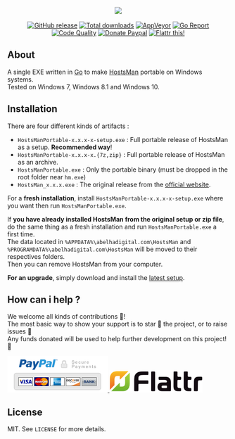 <p align="center"><a href="https://github.com/crazy-max/HostsManPortable" target="_blank"><img width="100" src="https://github.com/crazy-max/HostsManPortable/blob/master/res/github-desktop.png"></a></p>

<p align="center">
  <a href="https://github.com/crazy-max/HostsManPortable/releases/latest"><img src="https://img.shields.io/github/release/crazy-max/HostsManPortable.svg?style=flat-square" alt="GitHub release"></a>
  <a href="https://github.com/crazy-max/HostsManPortable/releases/latest"><img src="https://img.shields.io/github/downloads/crazy-max/HostsManPortable/total.svg?style=flat-square" alt="Total downloads"></a>
  <a href="https://ci.appveyor.com/project/crazy-max/HostsManPortable"><img src="https://img.shields.io/appveyor/ci/crazy-max/HostsManPortable.svg?style=flat-square" alt="AppVeyor"></a>
  <a href="https://goreportcard.com/report/github.com/crazy-max/HostsManPortable"><img src="https://goreportcard.com/badge/github.com/crazy-max/HostsManPortable?style=flat-square" alt="Go Report"></a>
  <a href="https://www.codacy.com/app/crazy-max/HostsManPortable"><img src="https://img.shields.io/codacy/grade/f8c77f7d45d34409b16d3b957ef80cf7.svg?style=flat-square" alt="Code Quality"></a>
  <a href="https://www.paypal.com/cgi-bin/webscr?cmd=_s-xclick&hosted_button_id=VG8FREHRA28JG"><img src="https://img.shields.io/badge/donate-paypal-blue.svg?style=flat-square" alt="Donate Paypal"></a>
  <a href="https://flattr.com/submit/auto?user_id=crazymax&url=https://github.com/crazy-max/HostsManPortable"><img src="https://img.shields.io/badge/flattr-this-green.svg?style=flat-square" alt="Flattr this!"></a>
</p>

## About

A single EXE written in [Go](https://golang.org/) to make [HostsMan](http://www.abelhadigital.com/hostsman) portable on Windows systems.<br />
Tested on Windows 7, Windows 8.1 and Windows 10.

## Installation

There are four different kinds of artifacts :

* `HostsManPortable-x.x.x-x-setup.exe` : Full portable release of HostsMan as a setup. **Recommended way**!
* `HostsManPortable-x.x.x-x.{7z,zip}` : Full portable release of HostsMan as an archive.
* `HostsManPortable.exe` : Only the portable binary (must be dropped in the root folder near `hm.exe`)
* `HostsMan_x.x.x.exe` : The original release from the [official website](http://www.abelhadigital.com/hostsman).

For a **fresh installation**, install `HostsManPortable-x.x.x-x-setup.exe` where you want then run `HostsManPortable.exe`.

If **you have already installed HostsMan from the original setup or zip file**, do the same thing as a fresh installation and run `HostsManPortable.exe` a first time.<br />
The data located in `%APPDATA%\abelhadigital.com\HostsMan` and `%PROGRAMDATA%\abelhadigital.com\HostsMan` will be moved to their respectives folders.<br />
Then you can remove HostsMan from your computer.

**For an upgrade**, simply download and install the [latest setup](https://github.com/crazy-max/HostsManPortable/releases/latest).

## How can i help ?

We welcome all kinds of contributions :raised_hands:!<br />
The most basic way to show your support is to star :star2: the project, or to raise issues :speech_balloon:<br />
Any funds donated will be used to help further development on this project! :gift_heart:

<p>
  <a href="https://www.paypal.com/cgi-bin/webscr?cmd=_s-xclick&hosted_button_id=VG8FREHRA28JG">
    <img src="https://github.com/crazy-max/HostsManPortable/blob/master/res/paypal.png" alt="Donate Paypal">
  </a>
  <a href="https://flattr.com/submit/auto?user_id=crazymax&url=https://github.com/crazy-max/HostsManPortable">
    <img src="https://github.com/crazy-max/HostsManPortable/blob/master/res/flattr.png" alt="Flattr this!">
  </a>
</p>

## License

MIT. See `LICENSE` for more details.
